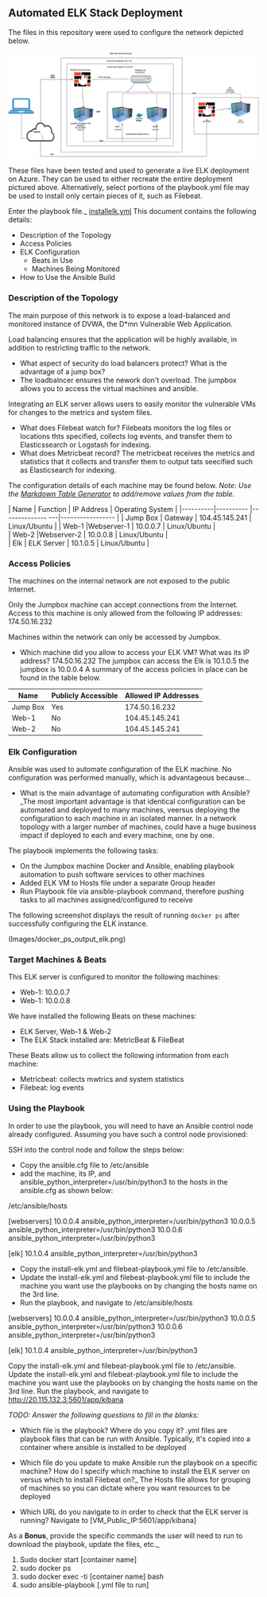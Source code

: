 ## Automated ELK Stack Deployment

The files in this repository were used to configure the network depicted below.

![](Images/Project.jpg)

These files have been tested and used to generate a live ELK deployment on Azure. They can be used to either recreate the entire deployment pictured above. Alternatively, select portions of the playbook.yml file may be used to install only certain pieces of it, such as Filebeat.

Enter the playbook file._
[installelk.yml](Ansible/installelk.yml)
This document contains the following details:
- Description of the Topology
- Access Policies
- ELK Configuration
  - Beats in Use
  - Machines Being Monitored
- How to Use the Ansible Build


### Description of the Topology

The main purpose of this network is to expose a load-balanced and monitored instance of DVWA, the D*mn Vulnerable Web Application.

Load balancing ensures that the application will be highly available, in addition to restricting traffic to the network.
- What aspect of security do load balancers protect? What is the advantage of a jump box?
- The loadbalncer ensures the nework don't overload. The jumpbox allows you to access the virtual machines and ansible.  

Integrating an ELK server allows users to easily monitor the vulnerable VMs for changes to the metrics and system files.
- What does Filebeat watch for? Filebeats monitors the log files or locations thts specified, collects log events, and transfer them to Elasticssearch or Logstash for indexing. 
- What does Metricbeat record? The metricbeat receives the metrics and statistics that it collects and transfer them to output tats seecified such as Elasticsearch for indexing.

The configuration details of each machine may be found below.
_Note: Use the [Markdown Table Generator](http://www.tablesgenerator.com/markdown_tables) to add/remove values from the table_.

| Name     | Function   | IP Address       | Operating System | 
|----------|----------  |-------------- ---|----------------- | 
| Jump Box | Gateway    | 104.45.145.241   | Linux/Ubuntu     | 
| Web-1    |Webserver-1 | 10.0.0.7         | Linux/Ubuntu     |  
| Web-2    |Webserver-2 | 10.0.0.8         | Linux/Ubuntu     |                  
| Elk      | ELK Server | 10.1.0.5         | Linux/Ubuntu     |  

### Access Policies

The machines on the internal network are not exposed to the public Internet. 

Only the Jumpbox machine can accept connections from the Internet. Access to this machine is only allowed from the following IP addresses:
174.50.16.232

Machines within the network can only be accessed by Jumpbox. 

- Which machine did you allow to access your ELK VM? What was its IP address? 174.50.16.232
The jumpbox can access the Elk is 10.1.0.5 the jumpbox is 10.0.0.4
A summary of the access policies in place can be found in the table below.

| Name     | Publicly Accessible | Allowed IP Addresses |
|----------|---------------------|----------------------|
| Jump Box | Yes                 | 174.50.16.232       |
| Web-1    | No                  | 104.45.145.241       |
| Web-2    | No                  | 104.45.145.241       |

### Elk Configuration

Ansible was used to automate configuration of the ELK machine. No configuration was performed manually, which is advantageous because...
-  What is the main advantage of automating configuration with Ansible?_The most important advantage is that identical configuration can be automated and deployed to many machines, veersus deploying the configuration to each machine in an isolated manner. In a network topology with a larger number of machines, could have a huge business impact if deployed to each and every machine, one by one.

The playbook implements the following tasks: 
- On the Jumpbox machine Docker and Ansible, enabling playbook automation to push software services to other machines
- Added ELK VM to Hosts file under a separate Group header
- Run Playbook file via ansible-playbook command, therefore pushing tasks to all machines assigned/configured to receive

The following screenshot displays the result of running `docker ps` after successfully configuring the ELK instance.

(Images/docker_ps_output_elk.png)

### Target Machines & Beats
This ELK server is configured to monitor the following machines:
- Web-1: 10.0.0.7
- Web-1: 10.0.0.8

We have installed the following Beats on these machines:
- ELK Server, Web-1 & Web-2
- The ELK Stack installed are: MetricBeat & FileBeat

These Beats allow us to collect the following information from each machine:
- Metricbeat: collects mwtrics and system statistics
- Filebeat: log events

### Using the Playbook
In order to use the playbook, you will need to have an Ansible control node already configured. Assuming you have such a control node provisioned: 

SSH into the control node and follow the steps below:

- Copy the ansible.cfg file to /etc/ansible
- add the machine, its IP, and ansible_python_interpreter=/usr/bin/python3 to the hosts in the ansible.cfg as shown below:

/etc/ansible/hosts

[webservers] 10.0.0.4 ansible_python_interpreter=/usr/bin/python3 10.0.0.5 ansible_python_interpreter=/usr/bin/python3 10.0.0.6 ansible_python_interpreter=/usr/bin/python3

[elk] 10.1.0.4 ansible_python_interpreter=/usr/bin/python3

- Copy the install-elk.yml and filebeat-playbook.yml file to 
/etc/ansible.
- Update the install-elk.yml and filebeat-playbook.yml file to include the machine you want use the   playbooks on by changing the hosts name on the 3rd line.
- Run the playbook, and navigate to /etc/ansible/hosts

[webservers] 10.0.0.4 ansible_python_interpreter=/usr/bin/python3 10.0.0.5 ansible_python_interpreter=/usr/bin/python3 10.0.0.6 ansible_python_interpreter=/usr/bin/python3

[elk] 10.1.0.4 ansible_python_interpreter=/usr/bin/python3

Copy the install-elk.yml and filebeat-playbook.yml file to /etc/ansible.
Update the install-elk.yml and filebeat-playbook.yml file to include the machine you want use the playbooks on by changing the hosts name on the 3rd line.
Run the playbook, and navigate to 
http://20.115.132.3:5601/app/kibana 


_TODO: Answer the following questions to fill in the blanks:_
- Which file is the playbook? Where do you copy it? .yml files are playbook files that can be run with Ansible. Typically, it's copied into a container where ansible is installed to be deployed

- Which file do you update to make Ansible run the playbook on a specific machine? How do I specify which machine to install the ELK server on versus which to install Filebeat on?_
The Hosts file allows for grouping of machines so you can dictate where you want resources to be deployed

- Which URL do you navigate to in order to check that the ELK server is running?
Navigate to [VM_Public_IP:5601/app/kibana]

As a **Bonus**, provide the specific commands the user will need to run to download the playbook, update the files, etc._

1. Sudo docker start [container name]
2. sudo docker ps
3. sudo docker exec -ti [container name] bash
4. sudo ansible-playbook [.yml file to run]
